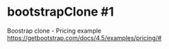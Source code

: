 # bootstrapClone #1
Boostrap clone - Pricing example
https://getbootstrap.com/docs/4.5/examples/pricing/#
